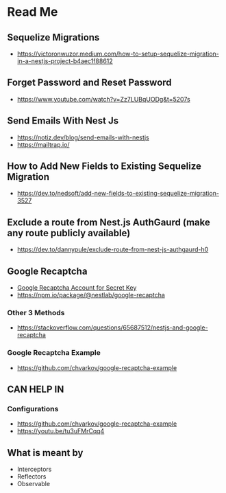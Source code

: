 # Read Me

## Sequelize Migrations

- <https://victoronwuzor.medium.com/how-to-setup-sequelize-migration-in-a-nestjs-project-b4aec1f88612>

## Forget Password and Reset Password

- <https://www.youtube.com/watch?v=Zz7LUBqUODg&t=5207s>

## Send Emails With Nest Js

- <https://notiz.dev/blog/send-emails-with-nestjs>
- <https://mailtrap.io/>

## How to Add New Fields to Existing Sequelize Migration

- <https://dev.to/nedsoft/add-new-fields-to-existing-sequelize-migration-3527>

## Exclude a route from Nest.js AuthGaurd (make any route publicly available)

- <https://dev.to/dannypule/exclude-route-from-nest-js-authgaurd-h0>

## Google Recaptcha

- [Google Recaptcha Account for Secret Key](https://www.google.com/recaptcha/admin)
- <https://npm.io/package/@nestlab/google-recaptcha>

### Other 3 Methods

- <https://stackoverflow.com/questions/65687512/nestjs-and-google-recaptcha>

### Google Recaptcha Example

- <https://github.com/chvarkov/google-recaptcha-example>

## CAN HELP IN

### Configurations

- <https://github.com/chvarkov/google-recaptcha-example>
- <https://youtu.be/tu3uFMrCqq4>

## What is meant by

- Interceptors
- Reflectors
- Observable
